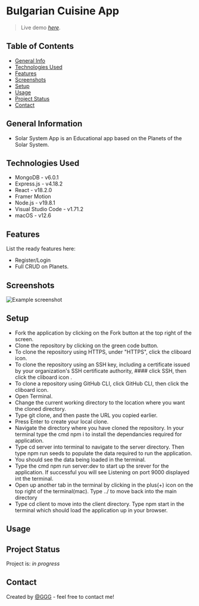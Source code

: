 # Bulgarian Cuisine App
> Live demo [_here_](https://www.example.com). <!-- If you have the project hosted somewhere, include the link here. -->

## Table of Contents
* [General Info](#general-information)
* [Technologies Used](#technologies-used)
* [Features](#features)
* [Screenshots](#screenshots)
* [Setup](#setup)
* [Usage](#usage)
* [Project Status](#project-status)
* [Contact](#contact)
<!-- * [License](#license) -->

## General Information
- Solar System App is an Educational app based on the Planets of the Solar System. 
## Technologies Used
- MongoDB -  v6.0.1
- Express.js - v4.18.2
- React - v18.2.0
- Framer Motion
- Node.js - v19.8.1
- Visual Studio Code - v1.71.2
- macOS - v12.6

## Features
List the ready features here:
- Register/Login
- Full CRUD on Planets.

## Screenshots
![Example screenshot](./screenshots/home_page.png)
<!-- ![Example screenshot](./screenshots/shopska_salad.png) -->
<!-- If you have screenshots you'd like to share, include them here. -->

## Setup

<!-- Proceed to describe how to install / get started with the project. -->
- Fork the application by clicking on the Fork button at the top right of the screen.
- Clone the repository by clicking on the green code button.
- To clone the repository using HTTPS, under "HTTPS", click the cliboard icon.
- To clone the repository using an SSH key, including a certificate issued by your organization's SSH certificate authority, #### click SSH, then click the cliboard icon .
- To clone a repository using GitHub CLI, click GitHub CLI, then click the cliboard icon.
- Open Terminal.
- Change the current working directory to the location where you want the cloned directory.
- Type git clone, and then paste the URL you copied earlier.
- Press Enter to create your local clone.
- Navigate the directory where you have cloned the repository. In your terminal type the cmd npm i to install the dependancies required for application.      
- Type cd server into terminal to navigate to the server directory. Then type npm run seeds to populate the data required to run the application.
- You should see the data being loaded in the terminal.
- Type the cmd npm run server:dev to start up the srever for the application. If successful you will see Listening on port 9000 displayed int the terminal.
- Open up another tab in the terminal by clicking in the plus(+) icon on the top right of the terminal(mac). Type ../ to move back into the main directory
- Type cd client to move into the client directory. Type npm start in the terminal which should load the application up in your browser.


## Usage
<!-- How does one go about using it? -->


## Project Status
Project is: _in progress_ 

## Contact
Created by [@GGG](http://3gbg.s3-website.eu-west-2.amazonaws.com/#intro) - feel free to contact me!



